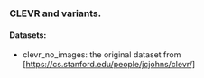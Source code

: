 ### CLEVR and variants.
#### Datasets:
  - clevr_no_images: the original dataset from [https://cs.stanford.edu/people/jcjohns/clevr/]